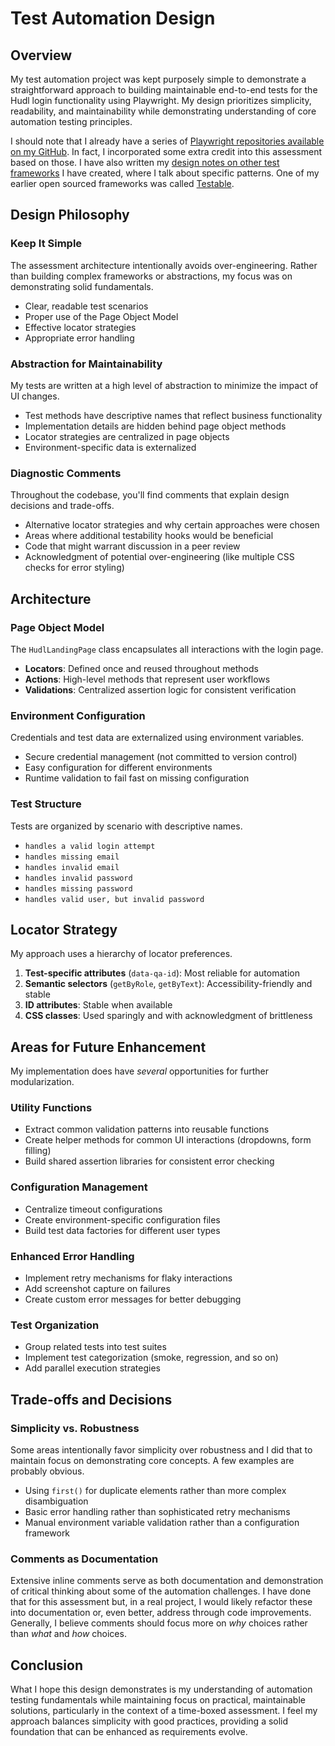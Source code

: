 # Test Automation Design

## Overview

My test automation project was kept purposely simple to demonstrate a straightforward approach to building maintainable end-to-end tests for the Hudl login functionality using Playwright. My design prioritizes simplicity, readability, and maintainability while demonstrating understanding of core automation testing principles.

I should note that I already have a series of [Playwright repositories available on my GitHub](https://github.com/jeffnyman?tab=repositories&q=playwright&type=&language=&sort=). In fact, I incorporated some extra credit into this assessment based on those. I have also written my [design notes on other test frameworks](https://testerstories.com/category/automation/tapestry/) I have created, where I talk about specific patterns. One of my earlier open sourced frameworks was called [Testable](https://github.com/jeffnyman/testable).

## Design Philosophy

### Keep It Simple

The assessment architecture intentionally avoids over-engineering. Rather than building complex frameworks or abstractions, my focus was on demonstrating solid fundamentals.

- Clear, readable test scenarios
- Proper use of the Page Object Model
- Effective locator strategies
- Appropriate error handling

### Abstraction for Maintainability

My tests are written at a high level of abstraction to minimize the impact of UI changes.

- Test methods have descriptive names that reflect business functionality
- Implementation details are hidden behind page object methods
- Locator strategies are centralized in page objects
- Environment-specific data is externalized

### Diagnostic Comments

Throughout the codebase, you'll find comments that explain design decisions and trade-offs.

- Alternative locator strategies and why certain approaches were chosen
- Areas where additional testability hooks would be beneficial
- Code that might warrant discussion in a peer review
- Acknowledgment of potential over-engineering (like multiple CSS checks for error styling)

## Architecture

### Page Object Model

The `HudlLandingPage` class encapsulates all interactions with the login page.

- **Locators**: Defined once and reused throughout methods
- **Actions**: High-level methods that represent user workflows
- **Validations**: Centralized assertion logic for consistent verification

### Environment Configuration

Credentials and test data are externalized using environment variables.

- Secure credential management (not committed to version control)
- Easy configuration for different environments
- Runtime validation to fail fast on missing configuration

### Test Structure

Tests are organized by scenario with descriptive names.

- `handles a valid login attempt`
- `handles missing email`
- `handles invalid email`
- `handles invalid password`
- `handles missing password`
- `handles valid user, but invalid password`

## Locator Strategy

My approach uses a hierarchy of locator preferences.

1. **Test-specific attributes** (`data-qa-id`): Most reliable for automation
2. **Semantic selectors** (`getByRole`, `getByText`): Accessibility-friendly and stable
3. **ID attributes**: Stable when available
4. **CSS classes**: Used sparingly and with acknowledgment of brittleness

## Areas for Future Enhancement

My implementation does have _several_ opportunities for further modularization.

### Utility Functions

- Extract common validation patterns into reusable functions
- Create helper methods for common UI interactions (dropdowns, form filling)
- Build shared assertion libraries for consistent error checking

### Configuration Management

- Centralize timeout configurations
- Create environment-specific configuration files
- Build test data factories for different user types

### Enhanced Error Handling

- Implement retry mechanisms for flaky interactions
- Add screenshot capture on failures
- Create custom error messages for better debugging

### Test Organization

- Group related tests into test suites
- Implement test categorization (smoke, regression, and so on)
- Add parallel execution strategies

## Trade-offs and Decisions

### Simplicity vs. Robustness

Some areas intentionally favor simplicity over robustness and I did that to maintain focus on demonstrating core concepts. A few examples are probably obvious.

- Using `first()` for duplicate elements rather than more complex disambiguation
- Basic error handling rather than sophisticated retry mechanisms
- Manual environment variable validation rather than a configuration framework

### Comments as Documentation

Extensive inline comments serve as both documentation and demonstration of critical thinking about some of the automation challenges. I have done that for this assessment but, in a real project, I would likely refactor these into documentation or, even better, address through code improvements. Generally, I believe comments should focus more on _why_ choices rather than _what_ and _how_ choices.

## Conclusion

What I hope this design demonstrates is my understanding of automation testing fundamentals while maintaining focus on practical, maintainable solutions, particularly in the context of a time-boxed assessment. I feel my approach balances simplicity with good practices, providing a solid foundation that can be enhanced as requirements evolve.
